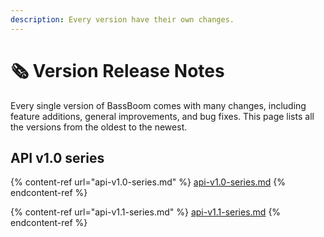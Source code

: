 ```yaml
---
description: Every version have their own changes.
---
```


# 🗞️ Version Release Notes

Every single version of BassBoom comes with many changes, including feature additions, general improvements, and bug fixes. This page lists all the versions from the oldest to the newest.

## API v1.0 series

{% content-ref url="api-v1.0-series.md" %}
[api-v1.0-series.md](api-v1.0-series.md)
{% endcontent-ref %}

{% content-ref url="api-v1.1-series.md" %}
[api-v1.1-series.md](api-v1.1-series.md)
{% endcontent-ref %}

